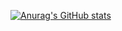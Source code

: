 [![Anurag's GitHub stats](https://github-readme-stats.vercel.app/api?username=Froidland)](https://github.com/anuraghazra/github-readme-stats)

